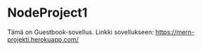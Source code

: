 # NodeProject1
Tämä on Guestbook-sovellus.
Linkki sovellukseen: https://mern-projekti.herokuapp.com/
